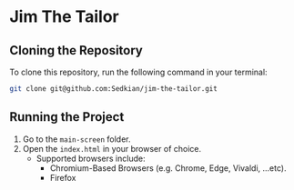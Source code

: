 # Jim The Tailor

## Cloning the Repository

To clone this repository, run the following command in your terminal:

```sh
git clone git@github.com:Sedkian/jim-the-tailor.git
```

## Running the Project

1. Go to the `main-screen` folder.
2. Open the `index.html` in your browser of choice.
    - Supported browsers include:
      - Chromium-Based Browsers (e.g. Chrome, Edge, Vivaldi, ...etc).
      - Firefox